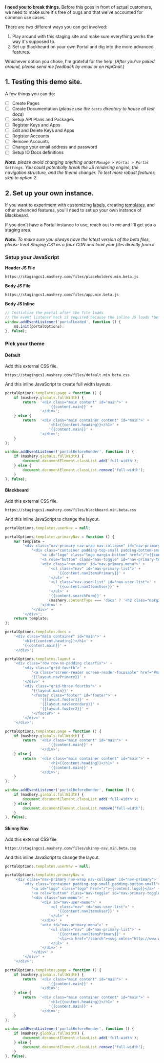 **I need you to break things.** Before this goes in front of actual customers, we need to make sure it's free of bugs and that we've accounted for common use cases.

There are two different ways you can get involved:

1. Play around with this staging site and make sure everything works the way it's supposed to.
2. Set up Blackbeard on your own Portal and dig into the more advanced features.

Whichever option you chose, I'm grateful for the help! (*After you've poked around, please send me feedback by email or on HipChat.*)

## 1. Testing this demo site.

A few things you can do:

- [ ] Create Pages
- [ ] Create Documentation (*please use the `tests` directory to house all test docs*)
- [ ] Setup API Plans and Packages
- [ ] Register Keys and Apps
- [ ] Edit and Delete Keys and Apps
- [ ] Register Accounts
- [ ] Remove Accounts
- [ ] Change your email address and password
- [ ] Setup IO Docs definitions

*__Note:__ please avoid changing anything under `Manage > Portal > Portal Settings`. You could potentially break the JS rendering engine, the navigation structure, and the theme changer. To test more robust features, skip to option 2.*

## 2. Set up your own instance.

If you want to experiment with customizing [labels](/docs/read/customizing/Labels), creating [templates](/docs/read/customizing/Templates), and other advanced features, you'll need to set up your own instance of Blackbeard.

If you don't have a Portal instance to use, reach out to me and I'll get you a staging area.

*__Note:__ To make sure you always have the latest version of the beta files, please treat Staging CS1 as a faux CDN and load your files directly from it.*

### Setup your JavaScript

**Header JS File**

```http
https://stagingcs1.mashery.com/files/placeholders.min.beta.js
```

**Body JS File**

```http
https://stagingcs1.mashery.com/files/app.min.beta.js
```

**Body JS Inline**

```js
// Initialize the portal after the file loads
// The event listener hack is required because the inline JS loads *before* the external file does
window.addEventListener('portalLoaded', function () {
	m$.init(portalOptions);
}, false);
```

### Pick your theme

#### Default

Add this external CSS file.

```http
https://stagingcs1.mashery.com/files/default.min.beta.css
```

And this inline JavaScript to create full width layouts.

```js
portalOptions.templates.page = function () {
	if (mashery.globals.fullWidth) {
		return	'<div class="main content" id="main">' +
					'{{content.main}}' +
				'</div>';
	} else {
		return	'<div class="main container content" id="main">' +
					'<h1>{{content.heading}}</h1>' +
					'{{content.main}}' +
				'</div>';
	}
};

window.addEventListener('portalBeforeRender', function () {
	if (mashery.globals.fullWidth) {
		document.documentElement.classList.add('full-width');
	} else {
		document.documentElement.classList.remove('full-width');
	}
}, false);
```

#### Blackbeard

Add this external CSS file.

```http
https://stagingcs1.mashery.com/files/blackbeard.min.beta.css
```

And this inline JavaScript to change the layout.

```js
portalOptions.templates.userNav = null;

portalOptions.templates.primaryNav = function () {
	var template =
		'<div class="nav-primary nav-wrap nav-collapse" id="nav-primary">' +
			'<div class="container padding-top-small padding-bottom-small">' +
				'<a id="logo" class="logo margin-bottom" href="/">{{content.logo}}</a>' +
				'<a role="button" class="nav-toggle" id="nav-primary-toggle" data-nav-toggle="#nav-primary-menu" href="#">{{content.menuToggle}}</a>' +
				'<div class="nav-menu" id="nav-primary-menu">' +
					'<ul class="nav" id="nav-primary-list">' +
						'{{content.navItemsPrimary}}' +
					'</ul>' +
					'<ul class="nav-user-list" id="nav-user-list">' +
						'{{content.navItemsUser}}' +
					'</ul>' +
					'{{content.searchForm}}' +
					(mashery.contentType === 'docs' ? '<h2 class="margin-top">In The Docs</h2><ul class="nav-docs" id="nav-docs">{{content.secondary}}</ul>' : '') +
				'</div>' +
			'</div>' +
		'</div>';
	return template;
};

portalOptions.templates.docs =
	'<div class="main container" id="main">' +
		'<h1>{{content.heading}}</h1>' +
		'{{content.main}}' +
	'</div>';

portalOptions.templates.layout =
	'<div class="row row-no-padding clearfix">' +
		'<div class="grid-fourth">' +
			'<a class="screen-reader screen-reader-focusable" href="#main">Skip to content</a>' +
			'{{layout.navPrimary}}' +
		'</div>' +
		'<div class="grid-three-fourths">' +
			'{{layout.main}}' +
			'<footer class="footer" id="footer">' +
				'{{layout.footer1}}' +
				'{{layout.navSecondary}}' +
				'{{layout.footer2}}' +
			'</footer>' +
		'</div>' +
	'</div>';

portalOptions.templates.page = function () {
	if (mashery.globals.fullWidth) {
		return	'<div class="main content" id="main">' +
					'{{content.main}}' +
				'</div>';
	} else {
		return	'<div class="main container content" id="main">' +
					'<h1>{{content.heading}}</h1>' +
					'{{content.main}}' +
				'</div>';
	}
};

window.addEventListener('portalBeforeRender', function () {
	if (mashery.globals.fullWidth) {
		document.documentElement.classList.add('full-width');
	} else {
		document.documentElement.classList.remove('full-width');
	}
}, false);
```

#### Skinny Nav

Add this external CSS file.

```http
https://stagingcs1.mashery.com/files/skinny-nav.min.beta.css
```

And this inline JavaScript to change the layout.

```js
portalOptions.templates.userNav = null;

portalOptions.templates.primaryNav =
	'<div class="nav-primary nav-wrap nav-collapse" id="nav-primary">' +
		'<div class="container padding-top-small padding-bottom-small">' +
			'<a id="logo" class="logo" href="/">{{content.logo}}</a>' +
			'<a role="button" class="nav-toggle" id="nav-primary-toggle" data-nav-toggle="#nav-primary-menu" href="#">{{content.menuToggle}}</a>' +
			'<div class="nav-menu">' +
				'<div id="nav-user-menu">' +
					'<ul class="nav" id="nav-user-list">' +
						'{{content.navItemsUser}}' +
					'</ul>' +
				'</div>' +
				'<div id="nav-primary-menu">' +
					'<ul class="nav" id="nav-primary-list">' +
						'{{content.navItemsPrimary}}' +
						'<li><a href="/search"><svg xmlns="http://www.w3.org/2000/svg" class="icon icon-link" width="16" height="16" viewBox="0 0 32 32"><title>Search</title><path d="M31.008 27.231l-7.58-6.447c-.784-.705-1.622-1.029-2.299-.998a11.954 11.954 0 0 0 2.87-7.787c0-6.627-5.373-12-12-12s-12 5.373-12 12 5.373 12 12 12c2.972 0 5.691-1.081 7.787-2.87-.031.677.293 1.515.998 2.299l6.447 7.58c1.104 1.226 2.907 1.33 4.007.23s.997-2.903-.23-4.007zM12 20a8 8 0 1 1 0-16 8 8 0 0 1 0 16z"/></svg></a></li>' +
					'</ul>' +
				'</div>' +
			'</div>' +
		'</div>' +
	'</div>';

portalOptions.templates.page = function () {
	if (mashery.globals.fullWidth) {
		return	'<div class="main content" id="main">' +
					'{{content.main}}' +
				'</div>';
	} else {
		return	'<div class="main container content" id="main">' +
					'<h1>{{content.heading}}</h1>' +
					'{{content.main}}' +
				'</div>';
	}
};

window.addEventListener('portalBeforeRender', function () {
	if (mashery.globals.fullWidth) {
		document.documentElement.classList.add('full-width');
	} else {
		document.documentElement.classList.remove('full-width');
	}
}, false);
```